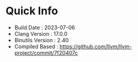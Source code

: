 # Quick Info
* Build Date : 2023-07-06
* Clang Version : 17.0.0
* Binutils Version : 2.40
* Compiled Based : https://github.com/llvm/llvm-project/commit/7f20407c

